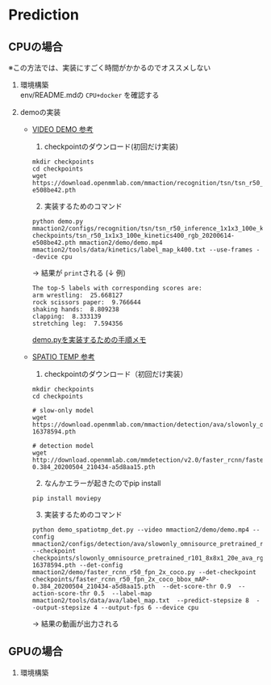 # Prediction

## CPUの場合

※この方法では、実装にすごく時間がかかるのでオススメしない

1. 環境構築   
    env/README.mdの `CPU+docker` を確認する

2. demoの実装  
    - [VIDEO DEMO 参考](https://github.com/open-mmlab/mmaction2/tree/master/demo#video-demo)
        1. checkpointのダウンロード(初回だけ実装)
        ```
        mkdir checkpoints
        cd checkpoints
        wget https://download.openmmlab.com/mmaction/recognition/tsn/tsn_r50_1x1x3_100e_kinetics400_rgb/tsn_r50_1x1x3_100e_kinetics400_rgb_20200614-e508be42.pth
        ```
        2. 実装するためのコマンド
        ```
        python demo.py mmaction2/configs/recognition/tsn/tsn_r50_inference_1x1x3_100e_kinetics400_rgb.py checkpoints/tsn_r50_1x1x3_100e_kinetics400_rgb_20200614-e508be42.pth mmaction2/demo/demo.mp4 mmaction2/tools/data/kinetics/label_map_k400.txt --use-frames --device cpu
        ```
        → 結果が `print`される (↓ 例)
        ```
        The top-5 labels with corresponding scores are:
        arm wrestling:  25.668127
        rock scissors paper:  9.766644
        shaking hands:  8.809238
        clapping:  8.333139
        stretching leg:  7.594356
        ```
        
        [demo.pyを実装するための手順メモ](memo/)





    - [SPATIO TEMP 参考](https://github.com/open-mmlab/mmaction2/tree/master/demo#spatiotemporal-action-detection-video-demo)

        1. checkpointのダウンロード（初回だけ実装）
        ```
        mkdir checkpoints
        cd checkpoints

        # slow-only model
        wget https://download.openmmlab.com/mmaction/detection/ava/slowonly_omnisource_pretrained_r101_8x8x1_20e_ava_rgb/slowonly_omnisource_pretrained_r101_8x8x1_20e_ava_rgb_20201217-16378594.pth

        # detection model
        wget http://download.openmmlab.com/mmdetection/v2.0/faster_rcnn/faster_rcnn_r50_fpn_2x_coco/faster_rcnn_r50_fpn_2x_coco_bbox_mAP-0.384_20200504_210434-a5d8aa15.pth
        ```
        2. なんかエラーが起きたのでpip install
        ```
        pip install moviepy
        ```

        3. 実装するためのコマンド
        ```
        python demo_spatiotmp_det.py --video mmaction2/demo/demo.mp4 --config mmaction2/configs/detection/ava/slowonly_omnisource_pretrained_r101_8x8x1_20e_ava_rgb.py --checkpoint checkpoints/slowonly_omnisource_pretrained_r101_8x8x1_20e_ava_rgb_20201217-16378594.pth --det-config mmaction2/demo/faster_rcnn_r50_fpn_2x_coco.py --det-checkpoint checkpoints/faster_rcnn_r50_fpn_2x_coco_bbox_mAP-0.384_20200504_210434-a5d8aa15.pth  --det-score-thr 0.9  --action-score-thr 0.5  --label-map mmaction2/tools/data/ava/label_map.txt  --predict-stepsize 8  --output-stepsize 4 --output-fps 6 --device cpu
        ```
        → 結果の動画が出力される
    
## GPUの場合

1. 環境構築